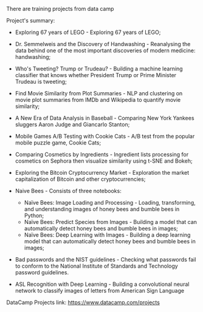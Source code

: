 
There are training projects from data camp

Project's summary:



- Exploring 67 years of LEGO - Exploring 67 years of LEGO;

- Dr. Semmelweis and the Discovery of Handwashing - Reanalysing the data behind one of the most important discoveries of modern medicine: handwashing;

- Who's Tweeting? Trump or Trudeau? - Building a machine learning classifier that knows whether President Trump or Prime Minister Trudeau is tweeting;

- Find Movie Similarity from Plot Summaries - NLP and clustering on movie plot summaries from IMDb and Wikipedia to quantify movie similarity;

- A New Era of Data Analysis in Baseball - Comparing New York Yankees sluggers Aaron Judge and Giancarlo Stanton;

- Mobile Games A/B Testing with Cookie Cats - A/B test from the popular mobile puzzle game, Cookie Cats;

- Comparing Cosmetics by Ingredients - Ingredient lists processing for cosmetics on Sephora then visualize similarity using t-SNE and Bokeh;

- Exploring the Bitcoin Cryptocurrency Market - Exploration the market capitalization of Bitcoin and other cryptocurrencies;

- Naive Bees - Consists of three notebooks:
    - Naïve Bees: Image Loading and Processing - Loading, transforming, and understanding images of honey bees and bumble bees in Python;
    - Naïve Bees: Predict Species from Images - Building a model that can automatically detect honey bees and bumble bees in images;
    - Naïve Bees: Deep Learning with Images - Building a deep learning model that can automatically detect honey bees and bumble bees in images;

- Bad passwords and the NIST guidelines - Checking what passwords fail to conform to the National Institute of Standards and Technology password guidelines.

- ASL Recognition with Deep Learning - Building a convolutional neural network to classify images of letters from American Sign Language

DataCamp Projects link: https://www.datacamp.com/projects
